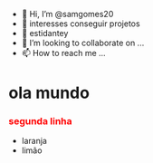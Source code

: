 - 👋 Hi, I’m @samgomes20
- 👀 interesses conseguir projetos 
- 🌱 estidantey
- 💞️ I’m looking to collaborate on ...
- 📫 How to reach me ...

<!---
samgomes20/samgomes20 is a ✨ special ✨ repository because its `README.md` (this file) appears on your GitHub profile.
You can click the Preview link to take a look at your changes.
--->
<H1>ola mundo</H1>
<H3 style="color:red">segunda linha</H4>
<Ul>
<Li>laranja

<Li>limão 

</ul>
